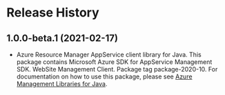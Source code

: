 # Release History

## 1.0.0-beta.1 (2021-02-17)

- Azure Resource Manager AppService client library for Java. This package contains Microsoft Azure SDK for AppService Management SDK. WebSite Management Client. Package tag package-2020-10. For documentation on how to use this package, please see [Azure Management Libraries for Java](https://aka.ms/azsdk/java/mgmt).
